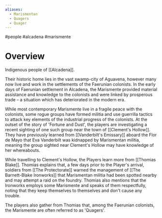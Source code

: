 ```yaml
---
aliases:
  - Marismentan
  - Quagers
  - Quager
---
```

#people #alcadena #marismente

# Overview
Indigenous people of [[Alcadena]].

Their historic home lies in the vast swamp-city of Aguavena, however many now live and work in the settlements of the Faerunian colonists. In the early days of Faerunian settlement in Alcadena, the Marismente provided material assistance and knowledge to the colonists and were linked by prosperous trade – a situation which has deteriorated in the modern era.

While most contemporary Marismente live in a fragile peace with the colonists, some rogue groups have formed militia and use guerrilla tactics to attack key elements of the industrial progress of the colonists. At the outset of the story of 'Fortune and Dust', the players are investigating a recent sighting of one such group near the town of [[Clement's Hollow]]. They have previously learned from [[Vanderbilt's Emissary]] aboard the Flor de Mayo that Eva Vanderbilt was kidnapped by Marismentan militia, meaning the group sighted near Clement's Hollow may have knowledge of her whereabouts.

While travelling to Clement's Hollow, the Players learn more from [[Thomias Blake]]. Thomias explains that, a few days prior to the Player's arrival, soldiers from [[The Protectorate]] warned the management of [[The Barnett-Blake Ironworks]] that Marismentan militia had been spotted nearby and may attempt a raid on the foundry. Thomias also mentions that the Ironworks employs some Marismente and speaks of them respectfully, noting that they keep themselves to themselves and don't cause any trouble.

The players also gather from Thomias that, among the Faerunian colonists, the Marismente are often referred to as 'Quagers'.